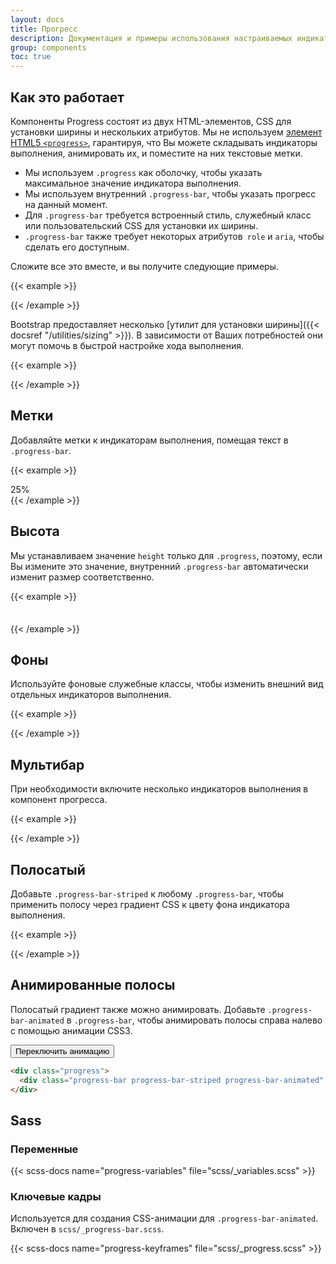 ```yaml
---
layout: docs
title: Прогресс
description: Документация и примеры использования настраиваемых индикаторов выполнения Bootstrap с поддержкой составных полос, анимированных фонов и текстовых меток.
group: components
toc: true
---
```


## Как это работает

Компоненты Progress состоят из двух HTML-элементов, CSS для установки ширины и нескольких атрибутов. Мы не используем [элемент HTML5 `<progress>`](https://developer.mozilla.org/en-US/docs/Web/HTML/Element/progress), гарантируя, что Вы можете складывать индикаторы выполнения, анимировать их, и поместите на них текстовые метки.

- Мы используем `.progress` как оболочку, чтобы указать максимальное значение индикатора выполнения.
- Мы используем внутренний `.progress-bar`, чтобы указать прогресс на данный момент.
- Для `.progress-bar` требуется встроенный стиль, служебный класс или пользовательский CSS для установки их ширины.
- `.progress-bar` также требует некоторых атрибутов` role` и `aria`, чтобы сделать его доступным.

Сложите все это вместе, и вы получите следующие примеры.

{{< example >}}
<div class="progress">
  <div class="progress-bar" role="progressbar" aria-valuenow="0" aria-valuemin="0" aria-valuemax="100"></div>
</div>
<div class="progress">
  <div class="progress-bar" role="progressbar" style="width: 25%" aria-valuenow="25" aria-valuemin="0" aria-valuemax="100"></div>
</div>
<div class="progress">
  <div class="progress-bar" role="progressbar" style="width: 50%" aria-valuenow="50" aria-valuemin="0" aria-valuemax="100"></div>
</div>
<div class="progress">
  <div class="progress-bar" role="progressbar" style="width: 75%" aria-valuenow="75" aria-valuemin="0" aria-valuemax="100"></div>
</div>
<div class="progress">
  <div class="progress-bar" role="progressbar" style="width: 100%" aria-valuenow="100" aria-valuemin="0" aria-valuemax="100"></div>
</div>
{{< /example >}}

Bootstrap предоставляет несколько [утилит для установки ширины]({{< docsref "/utilities/sizing" >}}). В зависимости от Ваших потребностей они могут помочь в быстрой настройке хода выполнения.

{{< example >}}
<div class="progress">
  <div class="progress-bar w-75" role="progressbar" aria-valuenow="75" aria-valuemin="0" aria-valuemax="100"></div>
</div>
{{< /example >}}

## Метки

Добавляйте метки к индикаторам выполнения, помещая текст в `.progress-bar`.

{{< example >}}
<div class="progress">
  <div class="progress-bar" role="progressbar" style="width: 25%;" aria-valuenow="25" aria-valuemin="0" aria-valuemax="100">25%</div>
</div>
{{< /example >}}

## Высота

Мы устанавливаем значение `height` только для `.progress`, поэтому, если Вы измените это значение, внутренний `.progress-bar` автоматически изменит размер соответственно.

{{< example >}}
<div class="progress" style="height: 1px;">
  <div class="progress-bar" role="progressbar" style="width: 25%;" aria-valuenow="25" aria-valuemin="0" aria-valuemax="100"></div>
</div>
<div class="progress" style="height: 20px;">
  <div class="progress-bar" role="progressbar" style="width: 25%;" aria-valuenow="25" aria-valuemin="0" aria-valuemax="100"></div>
</div>
{{< /example >}}

## Фоны

Используйте фоновые служебные классы, чтобы изменить внешний вид отдельных индикаторов выполнения.

{{< example >}}
<div class="progress">
  <div class="progress-bar bg-success" role="progressbar" style="width: 25%" aria-valuenow="25" aria-valuemin="0" aria-valuemax="100"></div>
</div>
<div class="progress">
  <div class="progress-bar bg-info" role="progressbar" style="width: 50%" aria-valuenow="50" aria-valuemin="0" aria-valuemax="100"></div>
</div>
<div class="progress">
  <div class="progress-bar bg-warning" role="progressbar" style="width: 75%" aria-valuenow="75" aria-valuemin="0" aria-valuemax="100"></div>
</div>
<div class="progress">
  <div class="progress-bar bg-danger" role="progressbar" style="width: 100%" aria-valuenow="100" aria-valuemin="0" aria-valuemax="100"></div>
</div>
{{< /example >}}

## Мультибар

При необходимости включите несколько индикаторов выполнения в компонент прогресса.

{{< example >}}
<div class="progress">
  <div class="progress-bar" role="progressbar" style="width: 15%" aria-valuenow="15" aria-valuemin="0" aria-valuemax="100"></div>
  <div class="progress-bar bg-success" role="progressbar" style="width: 30%" aria-valuenow="30" aria-valuemin="0" aria-valuemax="100"></div>
  <div class="progress-bar bg-info" role="progressbar" style="width: 20%" aria-valuenow="20" aria-valuemin="0" aria-valuemax="100"></div>
</div>
{{< /example >}}

## Полосатый

Добавьте `.progress-bar-striped` к любому `.progress-bar`, чтобы применить полосу через градиент CSS к цвету фона индикатора выполнения.

{{< example >}}
<div class="progress">
  <div class="progress-bar progress-bar-striped" role="progressbar" style="width: 10%" aria-valuenow="10" aria-valuemin="0" aria-valuemax="100"></div>
</div>
<div class="progress">
  <div class="progress-bar progress-bar-striped bg-success" role="progressbar" style="width: 25%" aria-valuenow="25" aria-valuemin="0" aria-valuemax="100"></div>
</div>
<div class="progress">
  <div class="progress-bar progress-bar-striped bg-info" role="progressbar" style="width: 50%" aria-valuenow="50" aria-valuemin="0" aria-valuemax="100"></div>
</div>
<div class="progress">
  <div class="progress-bar progress-bar-striped bg-warning" role="progressbar" style="width: 75%" aria-valuenow="75" aria-valuemin="0" aria-valuemax="100"></div>
</div>
<div class="progress">
  <div class="progress-bar progress-bar-striped bg-danger" role="progressbar" style="width: 100%" aria-valuenow="100" aria-valuemin="0" aria-valuemax="100"></div>
</div>
{{< /example >}}

## Анимированные полосы

Полосатый градиент также можно анимировать. Добавьте `.progress-bar-animated` в `.progress-bar`, чтобы анимировать полосы справа налево с помощью анимации CSS3.

<div class="bd-example">
  <div class="progress">
    <div class="progress-bar progress-bar-striped" role="progressbar" aria-valuenow="75" aria-valuemin="0" aria-valuemax="100" style="width: 75%"></div>
  </div>
  <button type="button" class="btn btn-secondary mt-3" data-bs-toggle="button" id="btnToggleAnimatedProgress" aria-pressed="false" autocomplete="off">
    Переключить анимацию
  </button>
</div>

```html
<div class="progress">
  <div class="progress-bar progress-bar-striped progress-bar-animated" role="progressbar" aria-valuenow="75" aria-valuemin="0" aria-valuemax="100" style="width: 75%"></div>
</div>
```

## Sass

### Переменные

{{< scss-docs name="progress-variables" file="scss/_variables.scss" >}}

### Ключевые кадры

Используется для создания CSS-анимации для `.progress-bar-animated`. Включен в `scss/_progress-bar.scss`.

{{< scss-docs name="progress-keyframes" file="scss/_progress.scss" >}}
